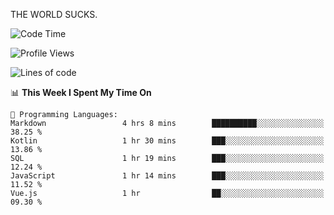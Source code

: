 THE WORLD SUCKS.

<!--START_SECTION:waka-->
![Code Time](http://img.shields.io/badge/Code%20Time-394%20hrs%2026%20mins-blue)

![Profile Views](http://img.shields.io/badge/Profile%20Views-0-blue)

![Lines of code](https://img.shields.io/badge/From%20Hello%20World%20I%27ve%20Written-1.9%20million%20lines%20of%20code-blue)

📊 **This Week I Spent My Time On** 

```text
💬 Programming Languages: 
Markdown                 4 hrs 8 mins        ██████████░░░░░░░░░░░░░░░   38.25 % 
Kotlin                   1 hr 30 mins        ███░░░░░░░░░░░░░░░░░░░░░░   13.86 % 
SQL                      1 hr 19 mins        ███░░░░░░░░░░░░░░░░░░░░░░   12.24 % 
JavaScript               1 hr 14 mins        ███░░░░░░░░░░░░░░░░░░░░░░   11.52 % 
Vue.js                   1 hr                ██░░░░░░░░░░░░░░░░░░░░░░░   09.30 % 
```


<!--END_SECTION:waka-->
